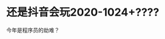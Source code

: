 # 还是抖音会玩2020-1024+????


今年是程序员的劫难？

<img id="aimg_s7A9K" onclick="zoom(this, this.src, 0, 0, 0)" class="zoom" src="https://i.loli.net/2020/10/24/qDtBT6uMFY4zCJl.jpg" onmouseover="img_onmouseoverfunc(this)" onload="thumbImg(this)" border="0" alt="" />

